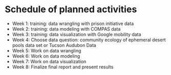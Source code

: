 # Schedule of planned activities

* Week 1: training: data wrangling with prison initiative data
* Week 2: training: data modeling with COMPAS data
* Week 3: training: data visualization with Google mobility data
* Week 4: Choose data question: community ecology of ephemeral desert pools data set or Tucson Audubon Data
* Week 5: Work on data wrangling
* Week 6: Work on data modeling
* Week 7: Work on data visualization
* Week 8: Finalize final report and present results
